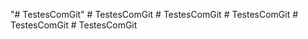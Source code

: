 "# TestesComGit" 
#   T e s t e s C o m G i t  
 #   T e s t e s C o m G i t  
 #   T e s t e s C o m G i t  
 #   T e s t e s C o m G i t  
 #   T e s t e s C o m G i t  
 